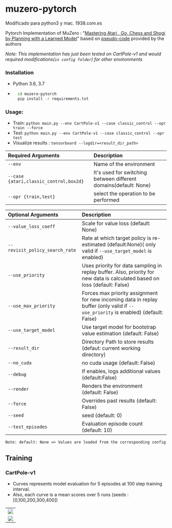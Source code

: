# muzero-pytorch

Modificado para python3 y mac. 1938.com.es

Pytorch Implementation of MuZero : "[Mastering Atari , Go, Chess and Shogi by Planning with a Learned Model](https://arxiv.org/pdf/1911.08265.pdf)"  based on [pseudo-code](https://arxiv.org/src/1911.08265v1/anc/pseudocode.py) provided by the authors

_Note: This implementation has just been tested on CartPole-v1 and would required modifications(`in config folder`) for other environments_

### Installation
  - Python 3.6, 3.7
  - ```bash
      cd muzero-pytorch
      pip install -r requirements.txt
      ```

### Usage:
* Train: ```python main.py --env CartPole-v1 --case classic_control --opr train --force ```
* Test: ```python main.py --env CartPole-v1 --case classic_control --opr test```
* Visualize results : ```tensorboard --logdir=<result_dir_path>```

|Required Arguments | Description|
|:-------------|:-------------|
| `--env`                          |Name of the environment|
| `--case {atari,classic_control,box2d}` |It's used for switching between different domains(default: None)|
| `--opr {train,test}`             |select the operation to be performed|

|Optional Arguments | Description|
|:-------------|:-------------|
| `--value_loss_coeff`           |Scale for value loss (default: None)|
| `--revisit_policy_search_rate` |Rate at which target policy is re-estimated (default:None)( only valid if ```--use_target_model``` is enabled)|
| `--use_priority`               |Uses priority for  data sampling in replay buffer. Also, priority for new data is calculated based on loss (default: False)|
| `--use_max_priority`           |Forces max priority assignment for new incoming data in replay buffer (only valid if ```--use_priority``` is enabled) (default: False) |
| `--use_target_model`           |Use target model for bootstrap value estimation (default: False)|
| `--result_dir`                 |Directory Path to store results (defaut: current working directory)|
| `--no_cuda`                    |no cuda usage (default: False)|
| `--debug`                      |If enables, logs additional values  (default:False)|
| `--render`                     |Renders the environment (default: False)|
| `--force`                      |Overrides past results (default: False)|
| `--seed`                       |seed (default: 0)|
| `--test_episodes`              |Evaluation episode count (default: 10)|

```Note: default: None => Values are loaded from the corresponding config```

## Training
### CartPole-v1
- Curves represents model evaluation for 5 episodes at 100 step training interval. 
- Also, each curve is a  mean scores over 5 runs (seeds : [0,100,200,300,400])

| |
|:--|
|![](static/imgs/cartpole_test_score.png)|
|![](static/imgs/legend_cartpole.png)|





